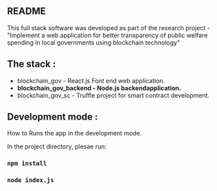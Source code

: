 ## README

This full stack software was developed as part of the research project -  "Implement a web application for better transparency of public welfare
spending in local governments using blockchain technology" 

## The stack :
 * blockchain_gov - React.js Font end web application.
 * <b>blockchain_gov_backend - Node.js backendapplication. </b> 
 * blockchain_gov_sc - Truffle project for smart contract development.


## Development mode :

How to Runs the app in the development mode.

In the project directory, plesae run:

### `npm install`
### `node index.js`